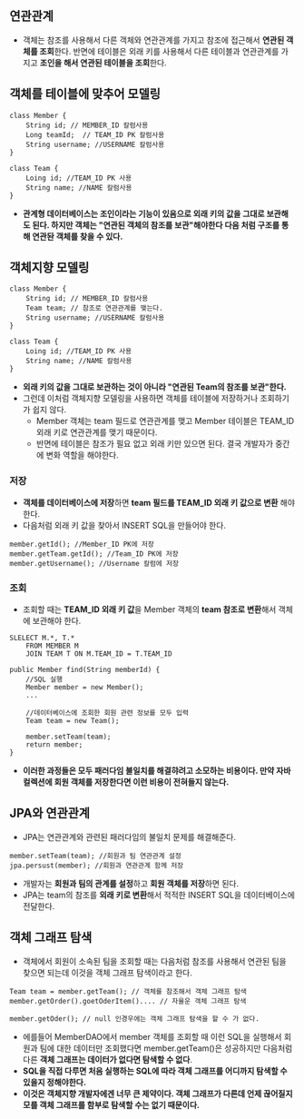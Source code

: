 ## 연관관계

- 객체는 참조를 사용해서 다른 객체와 연관관계를 가지고 참조에 접근해서 **연관된 객체를 조회**한다. 반면에 테이블은 외래 키를 사용해서 다른 테이블과 연관관계를 가지고 **조인을 해서 연관된 테이블을 조회**한다.



## 객체를 테이블에 맞추어 모델링

```
class Member {
    String id; // MEMBER_ID 칼럼사용
    Long teamId;  // TEAM_ID PK 칼럼사용
    String username; //USERNAME 칼럼사용
}

class Team {
    Loing id; //TEAM_ID PK 사용
    String name; //NAME 칼럼사용
}
```

- **관계형 데이터베이스는 조인이라는 기능이 있음으로 외래 키의 값을 그대로 보관해도 된다. 하지만 객체는 "연관된 객체의 참조를 보관"해야한다 다음 처럼 구조를 통해 연관돤 객체를 찾을 수 있다.**



## 객체지향 모델링

```
class Member {
    String id; // MEMBER_ID 칼럼사용
    Team team; // 참조로 연관관계를 맺는다.
    String username; //USERNAME 칼럼사용
}

class Team {
    Loing id; //TEAM_ID PK 사용
    String name; //NAME 칼럼사용
}
```

- **외래 키의 값을 그대로 보관하는 것이 아니라 "연관된 Team의 참조를 보관"한다.**
- 그런데 이처럼 객체지향 모델링을 사용하면 객체를 테이블에 저장하거나 조회하기가 쉽지 않다.
  - Member 객체는 team 필드로 연관관계를 맺고 Member 테이블은 TEAM_ID 외래 키로 연관관계를 맺기 때문이다.
  - 반면에 테이블은 참조가 필요 없고 외래 키만 있으면 된다. 결국 개발자가 중간에 변화 역할을 해야한다.



### 저장

- **객체를 데이터베이스에 저장**하면 **team 필드를 TEAM_ID 외래 키 값으로 변환** 해야한다.
- 다음처럼 외래 키 값을 찾아서 INSERT SQL을 만들어야 한다.

```
member.getId(); //Member_ID PK에 저장
member.getTeam.getId(); //Team_ID PK에 저장
member.getUsername(); //Username 칼럼에 저장
```



### 조회

- 조회할 때는 **TEAM_ID 외래 키 값**을 Member 객체의 **team 참조로 변환**해서 객체에 보관해야 한다.

```
SLELECT M.*, T.*
    FROM MEMBER M
    JOIN TEAM T ON M.TEAM_ID = T.TEAM_ID

public Member find(String memberId) {
    //SQL 실행
    Member member = new Member();
    ...
    
    //데이터베이스에 조회한 회원 관련 정보를 모두 입력
    Team team = new Team();

    member.setTeam(team);
    return member;
}
```

- **이러한 과정들은 모두 패러다임 불일치를 해결햐려고 소모하는 비용이다. 만약 자바 컬렉션에 회원 객체를 저장한다면 이런 비용이 전혀들지 않는다.**



## JPA와 연관관계

- JPA는 연관관계와 관련된 패러다임의 불일치 문제를 해결해준다.

```
member.setTeam(team); //회원과 팀 연관관계 설정
jpa.persust(member); //회원과 연관관계 함께 저장
```

- 개발자는 **회원과 팀의 관계를 설정**하고 **회원 객체를 저장**하면 된다.
- JPA는 team의 참조를 **외래 키로 변환**해서 적적한 INSERT SQL을 데이터베이스에 전달한다.



## 객체 그래프 탐색

- 객체에서 회원이 소속된 팀을 조회할 때는 다음처럼 참조를 사용해서 연관된 팀을 찾으면 되는데 이것을 객체 그래프 탐색이라고 한다.

```
Team team = member.getTeam(); // 객체를 참조해서 객체 그래프 탐색
member.getOrder().goetOderItem().... // 자율운 객체 그래프 탐색

member.getOder(); // null 인경우에는 객체 그래프 탐색을 할 수 가 없다.
```

- 에를들어 MemberDAO에서 member 객체를 조회할 때 이런 SQL을 실행해서 회원과 팀에 대한 데이터만 조회했다면 member.getTeam()은 성공하지만 다음처럼 다른 **객체 그래프는 데이터가 없다면 탐색할 수 없다**.
- **SQL을 직접 다루면 처음 실행하는 SQL에 따라 객체 그래프를 어디까지 탐색할 수 있을지 정해야한다.**
- **이것은 객체지향 개발자에겐 너무 큰 제약이다. 객체 그래프가 다른데 언제 끊어질지 모를 객체 그래프를 함부로 탐색할 수는 없기 때문이다.**